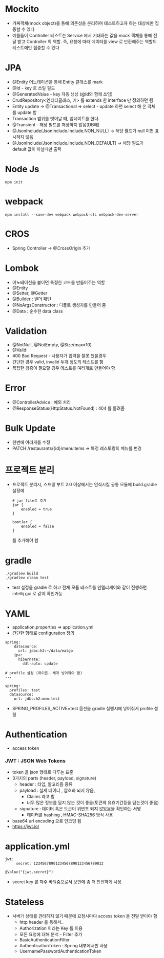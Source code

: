 # Mockito
- 가짜객체(mock object)를 통해 의존성을 분리하여 테스트하고자 하는 대상에만 집중할 수 있다
- 예를들어 Controller 테스트는 Service 에서 기대하는 값을 mock 객체를 통해 전달 받고 Controller 의 역할. 
즉, 요청에 따라 데이터를 view 로 반환해주는 역할의 테스트에만 집중할 수 있다

# JPA
- @Entity 어노테이션을 통해 Entity 클래스를 mark
- @Id - key 로 쓰일 필드
- @GeneratedValue - key 자동 생성 (@Id와 함께 쓰임)
- CrudRepository<엔티티클래스, 키> 를 extends 한 interface 만 정의하면 됨
- Entity update -> @Transactional => select - update 하면 select 해 온 객체를 update 함
- Transaction 범위를 벗어날 때, 업데이트를 한다.
- @Transient - 해당 필드를 저장하지 않음(DB에)
- @JsonInclude(JsonInclude.Include.NON_NULL) -> 해당 필드가 null 이면 표시하지 않음
- @JsonInclude(JsonInclude.Include.NON_DEFAULT) -> 해당 필드가 default 값이 아닐때만 출력

# Node Js
``` npm init ```

# webpack
``` npm install --save-dev webpack webpack-cli webpack-dev-server ```

# CROS
- Spring Controller -> @CrossOrigin 추가

# Lombok
- 어노테이션을 붙이면 특정한 코드를 만들어주는 역할
- @Entity
- @Setter, @Getter 
- @Builder : 빌더 패턴
- @NoArgsConstructor : 디폴트 생성자를 만들어 줌
- @Data : 순수한 data class  

# Validation
- @NotNull, @NotEmpty, @Size(max=10)
- @Valid
- 400 Bad Request - 사용자가 입력을 잘못 했을경우
- 간단한 경우 valid, invalid 두개 정도의 테스트를 함
- 복잡한 검증이 필요할 경우 테스트를 여러개로 만들어야 함

# Error
- @ControllerAdvice : 예외 처리
- @ResponseStatus(HttpStatus.NotFound) : 404 를 돌려줌

# Bulk Update
- 한번에 여러개를 수정
- PATCH /restaurants/{id}/menuitems => 특정 레스토랑의 메뉴를 변경

# 프로젝트 분리
- 프로젝트 분리시, 스프링 부트 2.0 이상에서는 인식시킬 공통 모듈에 build.gradle 설정에
    ```
    # jar file로 추가
    jar {
        enabled = true
    }
    
    bootJar {
        enabled = false
    } 
    ```
    를 추가해야 함

# gradle
```
./gradlew build
./gradlew clean test
```
- test 설정을 gradle 로 하고 전체 모듈 테스트를 인텔리제이와 같이 진행하면 intellij gui 로 같이 확인가능

# YAML
- application.properties => application.yml
- 간단한 형태로 configuration 정의
```
spring:
    datasource:
      url: jdbc:h2:~/data/eatgo
    jpa:
      hibernate:
        ddl-auto: update

# profile 설정 (하이픈- 세개 넣어줘야 함)
---

spring:
  profiles: test
  datasource:
    url: jdbc:h2:mem:test

```
- SPRING_PROFILES_ACTIVE=test 옵션을 gradle 실행시에 넣어줘서 profile 설정

# Authentication
- access token

### JWT : JSON Web Tokens
- token 을 json 형태로 다루는 표준
- 3가지의 parts (header, payload, signature)
  - header :  타입, 알고리즘 종류 
  - payload : 실제 데이터 , 암호화 되지 않음, 
    - Claims 라고 함 
    - 너무 많은 정보를 담지 않는 것이 좋음(토큰의 유효기간등을 담는것이 좋음)
  - signature : 데이터 혹은 토큰이 위변조 되지 않았음을 확인하는 서명
    - 데이터를 hashing , HMAC-SHA256 방식 사용
- base64 url encoding 으로 인코딩 됨
- <https://jwt.io/>

# application.yml
```
jwt:
     secret: 12345678901234567890123456789012
```
```@Value("{jwt.secret}")```

- secret key 를 자주 바꿔줌으로서 보안에 좀 더 안전하게 사용

# Stateless
- 서버가 상태를 관리하지 않기 때문에 요청시마다 access token 을 전달 받아야 함
  - http header 를 통해서..
  - Authorization 이라는 Key 를 이용
  - 모든 요청에 대해 분석 - Filter 추가
  - BasicAuthenticationFilter
  - AuthenticationToken : Spring 내부에서만 사용
  - UsernamePasswordAuthenticationToken